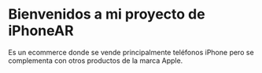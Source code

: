 
# Bienvenidos a mi proyecto de iPhoneAR

Es un ecommerce donde se vende principalmente teléfonos iPhone pero se complementa con otros productos de la marca Apple.


